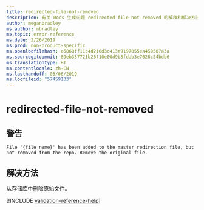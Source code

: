 ```yaml
---
title: redirected-file-not-removed
description: 有关 Docs 生成问题 redirected-file-not-removed 的解释和解决方法
author: meganbradley
ms.author: mbradley
ms.topic: error-reference
ms.date: 2/26/2019
ms.prod: non-product-specific
ms.openlocfilehash: e5868ff11c4d216d3c413e9197055ea459507a3a
ms.sourcegitcommit: 89eb357721b26710e00d9b8fdab3e7628c34bdb6
ms.translationtype: HT
ms.contentlocale: zh-CN
ms.lasthandoff: 03/06/2019
ms.locfileid: "57459133"
---
```

# <a name="redirected-file-not-removed"></a>redirected-file-not-removed

## <a name="warning"></a>警告

`File '{file name}' has been added to the master redirection file, but not removed from the repo. Remove the original file.`

## <a name="resolution"></a>解决方法

从存储库中删除原始文件。

<!--make sure to add this file to your includes folder and verify the path-->
[!INCLUDE [validation-reference-help](includes/validation-reference-help.md)]
